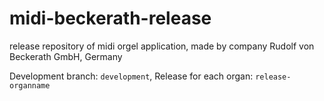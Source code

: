# midi-beckerath-release
release repository of midi orgel application, made by company Rudolf von Beckerath GmbH, Germany

Development branch: `development`,
Release for each organ: `release-organname`
